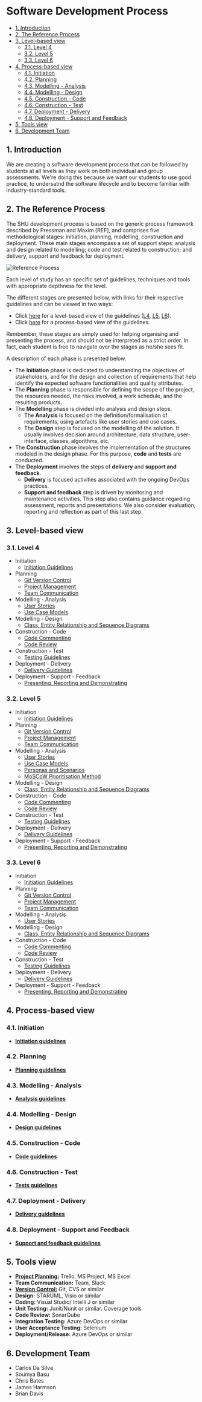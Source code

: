# Software Development Process <!-- omit in toc -->

- [1. Introduction](#1-introduction)
- [2. The Reference Process](#2-the-reference-process)
- [3. Level-based view](#3-level-based-view)
  - [3.1. Level 4](#31-level-4)
  - [3.2. Level 5](#32-level-5)
  - [3.3. Level 6](#33-level-6)
- [4. Process-based view](#4-process-based-view)
  - [4.1. Initiation](#41-initiation)
  - [4.2. Planning](#42-planning)
  - [4.3. Modelling - Analysis](#43-modelling---analysis)
  - [4.4. Modelling - Design](#44-modelling---design)
  - [4.5. Construction - Code](#45-construction---code)
  - [4.6. Construction - Test](#46-construction---test)
  - [4.7. Deployment - Delivery](#47-deployment---delivery)
  - [4.8. Deployment - Support and Feedback](#48-deployment---support-and-feedback)
- [5. Tools view](#5-tools-view)
- [6. Development Team](#6-development-team)

## 1. Introduction

We are creating a software development process that can be followed by students at all levels as they work on both individual and group
assessments.
We're doing this because we want our students to use good practice, to undersatnd the software lifecycle and to become familiar with industry-standard tools.

## 2. The Reference Process

The SHU development process is based on the generic process framework described by Pressman and Maxim [REF], and comprises five methodological stages: initiation, planning, modelling, construction and deployment. These main stages encompass a set of support steps: analysis and design related to modelling; code and test related to construction; and delivery, support and feedback for deployment.

![Reference Process](./Process.png)

Each level of study has an specific set of guidelines, techniques and tools with appropriate depthness for the level.

The different stages are presented below, with links for their respective guidelines and can be viewed in two ways:

- Click [here](#3-level-based-view) for a level-based view of the guidelines ([L4](#31-level-4), [L5](#32-level-5), [L6](#33-level-6)).
- Click [here](#4-process-based-view) for a process-based view of the guidelines.

Rembember, these stages are simply used for helping organising and presenting the process, and should not be interpreted as a strict order.
In fact, each student is free to navigate over the stages as he/she sees fit.

A description of each phase is presented below.

- The **Initiation** phase is dedicated to understanding the objectives of stakeholders, and for the design and collection of requirements that help identify the expected software functionalities and quality attributes.
- The **Planning** phase is responsible for defining the scope of the project, the resources needed, the risks involved, a work schedule, and the resulting products.
- The **Modelling** phase is divided into analysis and design steps.
  - The **Analysis** is focused on the definition/formalisation of requirements, using artefacts like user stories and use cases.
  - The **Design** step is focused on the modelling of the solution. It usually involves decision around architecture, data structure, user-interface, classes, algorithms, etc.
- The **Construction** phase involves the implementation of the structures modeled in the design phase. For this purpose, **code** and **tests** are conducted.
- The **Deployment** involves the steps of **delivery** and **support and feedback**.
  - **Delivery** is focused activities associated with the ongoing DevOps practices.
  - **Support and feedback** step is driven by monitoring and maintenance activities. This step also contains guidance regarding assessment, reports and presentations. We also consider evaluation, reporting and reflection as part of this last step.

## 3. Level-based view

### 3.1. Level 4

- Initiation
  - [Initiation Guidelines](initiation/level-4/level4-initiation.md)
- Planning
  - [Git Version Control](planning/version-control/level-4-git-instructions.md)
  - [Project Management](planning/project-management/level-4/level-4-management-guidelines.md)
  - [Team Communication](planning/team-communication/level-4/level-4-team-communication-guidelines.md)
- Modelling - Analysis
  - [User Stories](modelling-analysis/level-4/level-4-user-stories.md)
  - [Use Case Models](modelling-analysis/level-4/level-4-use-case-guidance.md)
- Modelling - Design
  - [Class, Entity Relationship and Sequence Diagrams](modelling-design/level-4/level4-design.md)
- Construction - Code
  - [Code Commenting](construction-code/level-4/level4-code-commenting.md)
  - [Code Review](construction-code/code-review/level-4/level-4-code-review-guidelines.md)
- Construction - Test
  - [Testing Guidelines](construction-test/level-4/level4-testing.md)
- Deployment - Delivery
  - [Delivery Guidelines](deployment-delivery/level-4/level-4-delivery-guidelines.md)
- Deployment - Support - Feedback
  - [Presenting, Reporting and Demonstrating](deployment-support-feedback/level-4/level-4-feedback-guidelines.md)
  
### 3.2. Level 5

- Initiation
  - [Initiation Guidelines](initiation/level-5/level5-initiation.md)
- Planning
  - [Git Version Control](planning/version-control/level-5-git-instructions.md)
  - [Project Management](planning/project-management/level-5/level-5-management-guidelines.md)
  - [Team Communication](planning/team-communication/level-5/level-5-team-communication-guidelines.md)
- Modelling - Analysis
  - [User Stories](modelling-analysis/level-5/level-5-user-stories.md)
  - [Use Case Models](modelling-analysis/level-5/level-5-use-case-guidance.md)
  - [Personas and Scenarios](modelling-analysis/level-5/personas-and-scenarios.md)
  - [MoSCoW Prioritisation Method](modelling-analysis/level-5/moscow-prioritisation-method.md)
- Modelling - Design
  - [Class, Entity Relationship and Sequence Diagrams](modelling-design/level-5/level5-design.md)
- Construction - Code
  - [Code Commenting](construction-code/level-5/level5-code-commenting.md)
  - [Code Review](construction-code/code-review/level-5/level-5-code-review-guidelines.md)
- Construction - Test
  - [Testing Guidelines](construction-test/level-5/level5-testing.md)
- Deployment - Delivery
  - [Delivery Guidelines](deployment-delivery/level-5/level-5-delivery-guidelines.md)
- Deployment - Support - Feedback
  - [Presenting, Reporting and Demonstrating](deployment-support-feedback/level-5/level-5-feedback-guidelines.md)

### 3.3. Level 6

- Initiation
  - [Initiation Guidelines](initiation/level-6/level6-initiation.md)
- Planning
  - [Git Version Control](planning/version-control/level-6-git-instructions.md)
  - [Project Management](planning/project-management/level-6/level-6-management-guidelines.md)
  - [Team Communication](planning/team-communication/level-6/level-6-team-communication-guidelines.md)
- Modelling - Analysis
  - [User Stories](modelling-analysis/level-6/level-6-user-stories.md)
- Modelling - Design
  - [Class, Entity Relationship and Sequence Diagrams](modelling-design/level-6/level6-design.md)
- Construction - Code
  - [Code Commenting](construction-code/level-6/level6-code-commenting.md)
  - [Code Review](construction-code/code-review/level-6/level-6-code-review-guidelines.md)
- Construction - Test
  - [Testing Guidelines](construction-test/level-6/level6-testing.md)
- Deployment - Delivery
  - [Delivery Guidelines](deployment-delivery/level-6/level-6-delivery-guidelines.md)
- Deployment - Support - Feedback
  - [Presenting, Reporting and Demonstrating](deployment-support-feedback/level-6/level-6-feedback-guidelines.md)

## 4. Process-based view

### 4.1. Initiation

- [**Initiation guidelines**](initiation/README.md)

### 4.2. Planning

- [**Planning guidelines**](planning/README.md)

### 4.3. Modelling - Analysis

- [**Analysis guidelines**](modelling-analysis/README.md)

### 4.4. Modelling - Design

- [**Design guidelines**](modelling-design/README.md)

### 4.5. Construction - Code

- [**Code guidelines**](construction-code/README.md)

### 4.6. Construction - Test

- [**Tests guidelines**](construction-test/README.md)

### 4.7. Deployment - Delivery

- [**Delivery guidelines**](deployment-delivery/README.md)

### 4.8. Deployment - Support and Feedback

- [**Support and feedback guidelines**](deployment-support-feedback/README.md)

## 5. Tools view

- [**Project Planning:**](planning/project-management/tools/project-management-tools.md) Trello, MS Project, MS Excel
- **Team Communication:** Team, Slack
- [**Version Control:**](/planning/version-control/tools/level-4-git-tools.md) Git, CVS or similar
- **Design:** STARUML, Visio or similar
- **Coding:** Visual Studio/ Intelli J  or similar
- **Unit Testing:** Junit/Nunit or similar. Coverage tools
- **Code Review:** SonarQube
- **Integration Testing:** Azure DevOps or similar
- **User Acceptance Testing:** Selenium
- **Deployment/Release:** Azure DevOps or similar

## 6. Development Team

- Carlos Da Silva
- Soumya Basu
- Chris Bates
- James Harmson
- Brian Davis
